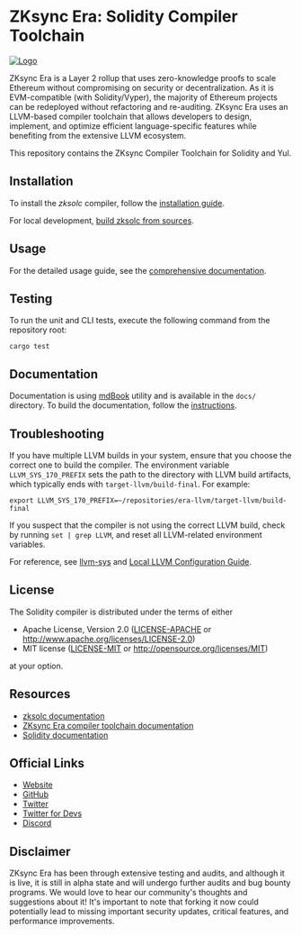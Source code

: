 # ZKsync Era: Solidity Compiler Toolchain

[![Logo](eraLogo.svg)](https://zksync.io/)

ZKsync Era is a Layer 2 rollup that uses zero-knowledge proofs to scale Ethereum without compromising on security or decentralization. As it is EVM-compatible (with Solidity/Vyper), the majority of Ethereum projects can be redeployed without refactoring and re-auditing. ZKsync Era uses an LLVM-based compiler toolchain that allows developers to design, implement, and optimize efficient language-specific features while benefiting from the extensive LLVM ecosystem.

This repository contains the ZKsync Compiler Toolchain for Solidity and Yul.

## Installation

To install the *zksolc* compiler, follow the [installation guide](./docs/src/01-installation.md).

For local development, [build zksolc from sources](./docs/src/01-installation.md#building-from-source).

## Usage

For the detailed usage guide, see the [comprehensive documentation](./docs/src/02-command-line-interface.md).

## Testing

To run the unit and CLI tests, execute the following command from the repository root:

```shell
cargo test
```

## Documentation

Documentation is using [mdBook](https://github.com/rust-lang/mdBook) utility and is available in the `docs/` directory.
To build the documentation, follow the [instructions](./docs/README.md).

## Troubleshooting

If you have multiple LLVM builds in your system, ensure that you choose the correct one to build the compiler.
The environment variable `LLVM_SYS_170_PREFIX` sets the path to the directory with LLVM build artifacts, which typically ends with `target-llvm/build-final`.
For example:

```shell
export LLVM_SYS_170_PREFIX=~/repositories/era-llvm/target-llvm/build-final 
```

If you suspect that the compiler is not using the correct LLVM build, check by running `set | grep LLVM`, and reset all LLVM-related environment variables.

For reference, see [llvm-sys](https://crates.io/crates/llvm-sys) and [Local LLVM Configuration Guide](https://llvm.org/docs/GettingStarted.html#local-llvm-configuration).

## License

The Solidity compiler is distributed under the terms of either

- Apache License, Version 2.0 ([LICENSE-APACHE](LICENSE-APACHE) or <http://www.apache.org/licenses/LICENSE-2.0>)
- MIT license ([LICENSE-MIT](LICENSE-MIT) or <http://opensource.org/licenses/MIT>)

at your option.

## Resources

- [zksolc documentation](./docs/src/SUMMARY.md)
- [ZKsync Era compiler toolchain documentation](https://docs.zksync.io/zk-stack/components/compiler/toolchain)
- [Solidity documentation](https://docs.soliditylang.org/en/latest/)

## Official Links

- [Website](https://zksync.io/)
- [GitHub](https://github.com/matter-labs)
- [Twitter](https://twitter.com/zksync)
- [Twitter for Devs](https://twitter.com/ZKsyncDevs)
- [Discord](https://join.zksync.dev/)

## Disclaimer

ZKsync Era has been through extensive testing and audits, and although it is live, it is still in alpha state and
will undergo further audits and bug bounty programs. We would love to hear our community's thoughts and suggestions
about it!
It's important to note that forking it now could potentially lead to missing important
security updates, critical features, and performance improvements.
